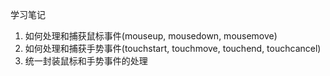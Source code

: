 学习笔记
1. 如何处理和捕获鼠标事件(mouseup, mousedown, mousemove)
2. 如何处理和捕获手势事件(touchstart, touchmove, touchend, touchcancel) 
3. 统一封装鼠标和手势事件的处理
